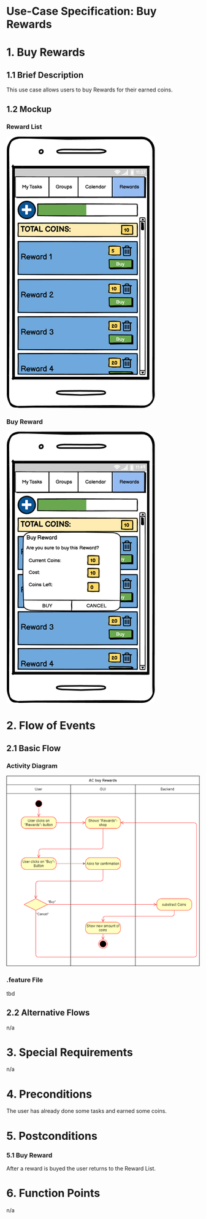 # Use-Case Specification: Buy Rewards

# 1. Buy Rewards

## 1.1 Brief Description
This use case allows users to buy Rewards for their earned coins.

## 1.2 Mockup

### Reward List
![](PNGs/UC-Reward_List.png)
### Buy Reward
![](PNGs/UC-Buy_Reward.png)

# 2. Flow of Events

## 2.1 Basic Flow

### Activity Diagram
![](PNGs/AC_Buy_Rewards.png)

### .feature File

tbd

## 2.2 Alternative Flows
n/a

# 3. Special Requirements
n/a

# 4. Preconditions
The user has already done some tasks and earned some coins.

# 5. Postconditions

### 5.1 Buy Reward
After a reward is buyed the user returns to the Reward List.



# 6. Function Points
n/a
